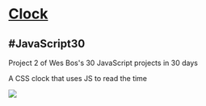 <h1><a href="https://syknapse.github.io/Clock/">Clock</a></h1>
<h2>#JavaScript30</h2>
<p>Project 2 of Wes Bos's 30 JavaScript projects in 30 days</p>
<p>A CSS clock that uses JS to read the time</p>
<img src="https://user-images.githubusercontent.com/29199184/29531041-121a6638-86a7-11e7-8b23-86a9a776ca17.png"/>
